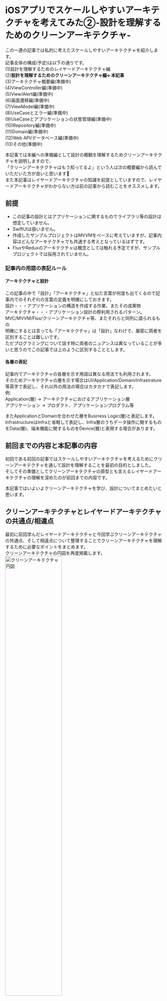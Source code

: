 
# iOSアプリでスケールしやすいアーキテクチャを考えてみた②-設計を理解するためのクリーンアーキテクチャ-

この一連の記事では私的に考えたスケールしやすいアーキテクチャを紹介します。  
記事全体の構成(予定)は以下の通りです。  
(1)設計を理解するためのレイヤードアーキテクチャ編  
(2)**設計を理解するためのクリーンアーキテクチャ編←本記事**  
(3)アーキテクチャ概要編(準備中)  
(4)ViewController編(準備中)  
(5)View/Alert編(準備中)  
(6)画面遷移編(準備中)  
(7)ViewModel編(準備中)  
(8)UseCaseとエラー編(準備中)  
(9)UseCaseとアプリケーションの状態管理編(準備中)  
(10)Repository編(準備中)  
(11)Domain編(準備中)  
(12)Web API/データベース編(準備中)  
(13)その他(準備中)  

本記事では本編への準備編として設計の概観を理解するためクリーンアーキテクチャを説明しますので、  
「クリーンアーキテクチャはもう知ってるよ」という人は次の概要編から読んでいただいた方が良いと思います🚅  
また本記事はレイヤードアーキテクチャの知識を前提としていますので、レイヤードアーキテクチャがわからない方は前の記事から読むことをオススメします。  

## 前提
- この記事の設計とはアプリケーションに関するものでライブラリ等の設計は想定していません。  
- SwiftUIは扱いません。  
- 作成したサンプルプロジェクトはMVVMをベースに考えていますが、記事内容はどんなアーキテクチャでも共通する考えとなっているはずです。  
- FluxやReduxのアーキテクチャは概念としては触れる予定ですが、サンプルプロジェクトでは採用されていません。  

### 記事内の用語の表記ルール 
#### アーキテクチャと設計
この記事の中で「設計」「アーキテクチャ」と似た言葉が何度も出てくるので記事内でのそれぞれの言葉の定義を明確にしておきます。  
設計・・・アプリケーションの構造を作成する作業、またその成果物  
アーキテクチャ・・・アプリケーション設計の際利用されるパターン。MVC/MVVM/Flux/クリーンアーキテクチャ等、またそれらと同列に語られるもの  
明確にするとは言っても「アーキテクチャ」は「設計」なわけで、厳密に両者を区別することは難しいです。  
ただプログラミングについて話す時に両者のニュアンスは異なっていることが多いと思うのでこの記事では上のように区別することとします。  
#### 各層の表記
記事内でアーキテクチャの各層を示す用語は異なる用法でも利用されます。  
そのためアーキテクチャの層を示す場合はUI/Application/Domain/Infrastrature等英字で表記し、それ以外の用法の場合はカタカナで表記します。    
例:  
Application(層) -> アーキテクチャにおけるアプリケーション層  
アプリケーション -> プロダクト、アプリケーションプログラム等  

またApplicationとDomainを合わせた層をBusiness Logic(層)と表記します。  
InfrastructureはInfraと省略して表記し、Infra層のうちデータ操作に関するものをData(層)、端末機能に関するものをDevice(層)と表現する場合があります。  


## 前回までの内容と本記事の内容
初回である前回の記事ではスケールしやすいアーキテクチャを考えるためにクリーンアーキテクチャを通して設計を理解することを最初の目的としました。  
そしてその準備としてクリーンアーキテクチャの原型とも言えるレイヤードアーキテクチャの理解を深めたのが前回までの内容です。

本記事ではいよいよクリーンアーキテクチャを学び、設計についてまとめたいと思います。

## クリーンアーキテクチャとレイヤードアーキテクチャの共通点/相違点
最初に前回学んだレイヤードアーキテクチャと今回学ぶクリーンアーキテクチャの共通点、そして相違点について整理することでクリーンアーキテクチャを理解するために必要なポイントをまとめます。   
クリーンアーキテクチャの円図を再度掲載します。  
<img src="https://blog.cleancoder.com/uncle-bob/images/2012-08-13-the-clean-architecture/CleanArchitecture.jpg" alt="クリーンアーキテクチャ円図" width=60%>


前回の記事でレイヤードアーキテクチャの特徴が**責務による層の分割と単一方向の依存関係による関心の分離**であることを述べました。  
クリーンアーキテクチャでもそれは変わりません。    
円の中の一つ一つの色が層を示していて、また円内側の左から中心に向かって連続している矢印が依存関係を示しています。  
レイヤードアーキテクチャと同様クリーンアーキテクチャもこの2つの特徴が中心にあり、これらを理解しているだけでその理論の骨格はつかめているといえます。  
ただクリーンアーキテクチャではその詳細が異なります。  
なのでクリーンアーキテクチャを理解するためにその層の分割と依存関係の詳細を見ていきたいと思うのですが、これらを理解することはクリーンアーキテクチャが円である理由を理解することと同じです。  
そのため最初にクリーンアーキテクチャが円である理由を踏まえながら円の各層・依存関係について説明していきたいと思います。  

## Entities == Domain層 && Use Cases == Application層
最初にクリーンアーキテクチャが円である理由を見ていきますが、その前に前提としてクリーンアーキテクチャとレイヤードアーキテクチャの層で変わらない箇所があるので説明します。    
結論からいうと、クリーンアーキテクチャの円の中心にあるEntitiesはレイヤードアーキテクチャのDomain層であり、その一つ外にあるUseCasesはレイヤードアーキテクチャのApplication層と同じです。     
円のEntitiesから線が右側に伸びてEnterprise Business Rulesと書かれていますが、これを直訳すると「事業のビジネスルール」です。  
前回の記事でDomainとは「事業の知識・ルール」を意味していることを書きましたが、ここからEntitiesがDomainと同じであることがわかると思います。    
そしてEnterprise Business RulesがDomain層であることがわかったならば、Use Casesに書いてあるApplication Business RulesがApplication層を意味していることはもはや説明不要でしょう。

以後EntitiesではDomain、UseCasesはApplicationとして説明します。  

## 円である理由はアプリケーション設計の中心にビジネスロジックを据えるため

クリーンアーキテクチャはこれらDomainとApplicationを中心に置いて円を構成しているのですが、その理由はなんでしょうか？  
実はその答えはレイヤードアーキテクチャの記事ですでに書いています。  
レイヤードアーキテクチャの記事のPresentation Domain Separation(以下PDSと表記)の説明でビジネスロジックを「アプリケーションプログラムの機能的中心」と表現しましたが、まさにこれがBusiness LogicであるDomainとApplicationが円の中心にある理由です。  

### Business Logicを円の中心に置く3つの理由
その理由をもう少し具体的に示すと以下のようになります。  

1. サービスのアイディアを具体化したものがBusiness Logicのデータ・ロジックであり、Business Logicなしではアプリケーションは成立しない   
2. Business LogicはUIやInfraといったアプリケーションの他の層よりも変更されづらい  
3. Business Logicは純粋なプログラミング言語による定義によって成り立ち、外部技術に依存しない  

以下ではそれぞれの詳細について説明します。  
#### 1.ビジネスはアイディアから
Business Logicを円の中心に置く理由として3つ挙げましたが他の2つは副次的なものであり、これこそがクリーンアーキテクチャの中心にBusiness Logicを置く理由です。  
「ビジネスはアイディアから」的な話はよく聞くと思いますが、アプリケーションも同じです。  
そのアイディアをビジネスとして具体化、プログラム化したものがDomain層であり、さらにそれをアプリケーションとして提供するために書かれたプログラムがApplication層です。  
UI層はそのサービスをユーザーへ提供する窓口として存在しInfra層はそのサービスの実現のための手段として必要であって、アプリケーションは必ずBusiness Logicから生まれます。      

#### 2.Business Logicは相対的に変更されづらい層
またそれはBusiness Logicがアプリケーションの中で相対的に変わりづらい箇所であることも意味しています。(ここでいう「変更」はアプリケーションの仕様変更や機能的に要求によるプログラムの変更であり、リファクタリングによるプログラムの変更は含んでいません。)  
UIやInfraはBusiness Logicが変わることがなくてもUXや技術的なパフォーマンスの観点から変更することがあります。  
それに対してサービスの仕様が変更された場合はBusiness Logicは変更されますが、それに応じて必ずUIやInfraも変更を迫られることになります。  
このようにBusiness Logicはアプリケーションの機能的中心でサービスそのものであるため、Business Logicの定義が変わる場合はそれに応じて他の層も変更する必要があります。  

#### 3.外部技術に依存していない
これはどちらかというと「Business Logicが円の中心である理由」というよりも「Business Logicが他の層から切り離される理由」といった方が良いかもしれません。   
ただBusiness Logicが純粋なプログラミング言語の定義によってのみ構成されて外部技術に依存しないのは、結局そのサービスの核心であるため外部技術に依存していないという話につながりますし、この「外部技術に依存していない」という側面は円図を説明する上で重要な要素であるため理由の一つに加えました。       


### クリーンアーキテクチャは現実の開発状況をより反映させている
そしてこうしたDomainとApplicationを中心に据えたクリーンアーキテクチャはレイヤードアーキテクチャと比べてより現実を反映させた設計であると言えます。  

レイヤードアーキテクチャでは技術的な側面から依存関係を決定したため、技術的な基盤となるInfraをアプリケーションの支えとして捉え「UI->Application->Domain->Infra」という関係でした。  
それに対してクリーンアーキテクチャはアプリケーションの機能的中心であるBusiness Logicがアプリケーションを支えていると捉え、他の層がBusiness Logicに依存しています。  
クリーンアーキテクチャのこの構造は現実のアプリケーション開発の実態をより正確に捉えています。  
アプリケーションは技術的にはインフラに依存していますが、サービス的に依存しているのはビジネスロジックであり開発はビジネスロジックを起点に動きます。  
そのためビジネスロジックを中心として他の層と切り離すことで、実務で発生する要件に柔軟かつ迅速に対応することが可能になるのです。  
私たちの日々の業務でも技術的にはインフラであるインターネットに依存しつつもその活動はビジネス的な事柄に依存していますが、それと同じです。  

図  
このようにクリーンアーキテクチャは技術的には(レイヤードアーキテクチャでは)4層の中間に位置するBusiness Logicをアプリケーションの基盤と捉えたアプリケーション設計であり、それを
視覚的に示すため円の形となっています。  

## Framework & Drivers層とInterface Adapter層
クリーンアーキテクチャがなぜ円なのかについて理解できたところで、まだ説明されていないFrame & Drivers層とInterface Adapter層について説明していきます。  
### Framework & Drivers層
まずFrame & Drivers層から説明します。  

Framework&Driversの意味はFrameworksはフレームワーク、つまりiOSのUIKit等パッケージ化された外部技術、DriversはIT用語でシステムに装着する外部装置を意味しておりこの層はビジネスロジックをアプリケーションプロダクトとして完成させるために必要な外部技術群と指していると言えます。  
円を見てみるとこの層にはUI/Web/DataBase/Devices/External Interfacesとさまざまなものが表記されており、レイヤードアーキテクチャのUI、Infraそしてフレームワーク等がここに含まれています。  
ここではレイヤードアーキテクチャで異なる層であったUIとInfraが一つの層とされているわけですが、私たちは既に同様のケースを前回の記事でも見ています。  
PDS(以下)のPresentationです。  
PDSのPresentationにはUIのみならずInfraも含まれることを前回の記事で説明しましたが、クリーンアーキテクチャでも同様に同じ層として扱っているのはこの2つが以下の共通点を持っているためです。  
- 仕様の変更によってプログラムが変化しやすい
- 外部技術に依存している<sup>[*1](#footnote1)</sup>

こうした特徴を持った層に他の層が依存していると、変更による影響が依存している他の層にも広がってしまい柔軟な開発を行うことが難しくなります。  
そのためクリーンアーキテクチャではこれらの特徴を持ったUI/Infra層が他の層から依存されないように同じ最外層に置いているのです。

### クリーンアーキテクチャの層とアプリケーションのディレクトリ構造は同じではない
これはこのあとのInterface Adapters層にも言えることですが、クリーンアーキテクチャの層がアプリケーションのディレクトリ構造になることは滅多にありません。    
Framework&Drivers層のUIとInfraは実際のアプリケーション開発では区別されることが多いですし、またInterface Adapters層でもPresenter等UI側のコンポーネントとRepository等Infra側のコンポーネントは区別されます。  
その理由はクリーンアーキテクチャの層の構成がディレクトリ構造の目的と合致していないからです。  
ディレクトリ構造ではそのディレクトリにどのような責務のプログラムが置かれているかを具体的に示す必要がありますが、クリーンアーキテクチャではよりメタ視点から層を捉えています。  
例えばFramework&Drivers層はBusinessLogicに対する外部プログラムであることを意味しているだけであり、UIやInfra等のように具体的にどのような責務を担っているのか示しているわけではありません。     
そのためアプリケーションのディレクトリ構造はレイヤードアーキテクチャの責務分割に沿って成り立っていることが多いです。    
このようなところからクリーンアーキテクチャとレイヤードアーキテクチャでは層を捉える視点の次元が異なることがわかります。  

図

### Interface Adapters層

さて、残る一つはInterface Adaptersです。  
Interface Adapterという言葉だけ聞くとなにやら難しく感じてしまうのですが、簡単にいえばこの層は内側のBusiness Logicと外側のFramework&Drivers層を繋ぐための仲介役を担う層です。  

円図ではこの層に該当するコンポーネントとしてController/Presenter/Gateway等が書かれていますが、基本的にこれらのうちControllerとPresenterがUIとビジネスロジックの、GatewayがBusiness LogicとInfraの仲介役を担っています。  
iOSMVCのControllerに当たるViewControllerもここに属し、円図でいうController/Presenterを担っています。  
図

#### MVCのControllerと円図にあるControllerは異なる
ややこしいのですが、MVCアーキテクチャの文脈でいうControllerと円図に書いてあるControllerは意味が異なります。  
私たちにとってはControllerというと画面の入出力処理を担うMVCアーキテクチャのControllerが馴染み深いと思いますが、ITにおける一般的なControllerは入力のみに関する処理装置を意味していて出力に関する意味は含まれていません。  
これはMVPのPresenterにも同じことが言えて、Presenterは一般的には出力のみに関する処理装置を指しておりMVPのPresenterは円図でいうControllerとPresenterの両方の責務を担っていることになります。  

#### Interface&nbsp;Adapters層は各層の責務の純度を高くしてくれる
このInterface Adapters層が担う層の仲介という責務はレイヤードアーキテクチャでは存在していませんでしたが、実際に開発で実践してみるとこの層の重要性に気づきます。  
層同士が連携して責務が混ざり合った箇所を一つの独立した層として捉えることで各層責務の純度が格段に上がるのです。  
  
レイヤードアーキテクチャの層はアプリケーションを機能によってわかりやすく分割していますが、それはあくまで理論上の話であって実際のアプリケーションでは各層が連携して一つのアプリケーションとして動作するため複数の層の責務が交わり境界が曖昧な処理が発生します。  
例えばDomain層ではビジネス的な事柄が関心の対象なので、永続化機構でデータを更新するためのURLやそのためのデータ形式の変換に関心を向けるべきではありません。  
ただ一方でInfra層ではデータを永続化するという汎用的な責務を担ってはいるものの、特定のURLやそれに関する処理はそのアプリケーション(ドメイン)固有なものなのでInfra層がその責務を負うのはおかしなことです。  
このようにレイヤードアーキテクチャによる層の分割を実践しようとするとその層の境界でどっちつかずな責務が発生してしまい、このような責務は妥協の末に基本的に利用する側(上の例ではDomainがInfraを利用するのでDomain層)に実装されるようになります。  

この問題を解決するためにクリーンアーキテクチャではレイヤードアーキテクチャの層が連携する責務も一つの独立した層として捉えました。  
こうすることで円の内側のビジネスロジックと外側のFramework & Drivers層に不純な責務を含める必要がなくなり、各層の責務の純度を高く保つことができます。   

図

#### RepositoryもInterface Adapters層
ちなみに円図では表記されていませんが、開発でよく耳にするRepositoryもこのInterface Adapters層に入ります。  
Marin Flower氏の定義を引用するとRepositoryはDomain層とData層の仲介役です。(引用文のdata mapping layersはData層を指しています。)  
>A Repository mediates between the domain and data mapping layers, acting like an in-memory domain object collection  
>
>意訳
>RepositoryはDomainとData層の中立ちをし、インメモリなドメインオブジェクトコレクションのように振る舞います
円図でいうとGatewaysの中に含まれていると考えればよいと思います。   

#### Gatewayとは異なる層の中継役という意味
Gatewayという名前はクラス名としてはあまり聞き慣れないと思いますが、ネットワークの文脈では異なる層の中継役を担う装置を指しており、クリーンアーキテクチャでも同様の意味を持っています。    
私はInterfaceAdapter層のコンポーネント名を命名するとき、できる限り~Repository等より具体的な名前を使うようにしていますが適切な名前が見つからない時はGatewayの名前を使っています。    
Gatewayは広範囲を示す名前ではありますが、プロジェクト内で乱用されるような名前ではなくそれだけでInterface Adapter層のコンポーネントだと伝わると思うので「~Managerクラス」や「~Serviceクラス」等より責務が明確で便利な単語だと思います。  

## クリーンアーキテクチャの依存ルール
クリーンアーキテクチャでの依存は外側の層から内側の層へという方向であること、また外側の層の仕様は変わりやすく内側の層の仕様は変わりづらいことを説明しました。  
つまりクリーンアーキテクチャの依存は変更されやすい外側の層から変更されにくい内側の層へ向いており、こうすることで外側の層の変更のされやすさがアプリケーションへ影響することを最小限に抑えています。  
ただ技術的に依存しているのはInfra層のはずなのに、Infra層がビジネスロジックに依存するということはどういうことなのでしょうか？  
これについてはこの後クリーンアーキテクチャのルールを守るためのテクニックという節で説明します。  

## クリーンアーキテクチャの概要を一度整理する 
ここまででクリーンアーキテクチャの特徴に一通り触れました。  
しかしレイヤードアーキテクチャの理解を前提として話を進めたため、クリーンアーキテクチャの基本的な説明をあまりしていません。        
そのためこれまでの内容と重複する部分もありますが、ここで一度クリーンアーキテクチャの原文に沿った形でその概要を整理したいと思います。  

## クリーンアーキテクチャの特徴   
クリーンアーキテクチャの記事の冒頭では、ヘキサゴナルアーキテクチャ・オニオンアーキテクチャなどのシステムアーキテクチャを紹介しています。  
システムアーキテクチャの意味は私も正確に理解しているわけではないのですが、恐らくアプリケーションの特定の領域にこだわらずシステム全体を関心の対象としているアーキテクチャという理解で大丈夫だと思います。     
クリーンアーキテクチャ原文ではそれらシステムアーキテクチャの特徴として以下の共通点があると述べています。    

1. 関心の分離  
どのシステムアーキテクチャも関心の分離を基本として、少なくともBusiness Logicとその他の2層に分けようしている  
2. UI/WebAPI/データベース/フレームワークといった外部技術が独立している  
アプリケーションのうち変更されやすいUI/Web API/データベース/フレームワーク等のコードにどこからも依存しない  
このような外部技術は便利なものの、同時に開発時の制約も発生するためこれらに依存しないようにすることで柔軟な開発が可能になる  
3. テストしやすい  
Business Logicも特定の外部技術に依存していないためテストが容易になる  
またのちに見るように層の依存関係をclassなどの実体型で実現するのではなく、プロトコルを利用した抽象型によって実現することでビジネスロジック以外の層でもテストがやりやすい  

そしてクリーンアーキテクチャの円図はこうした特徴を視覚的にまとめたものです。  

### クリーンアーキテクチャの層は4つである必要はない
クリーンアーキテクチャはDomain/Applicatoin/Interface Adapters/Framework&Driversという4つの層からなっていると説明しましたが、原文には必要であればもっと層を増やしても構わないと書かれています。  
ただ該当箇所の小見出しには「Only Four Circles?(4つの層だけ?)」と書かれており、基本的に4つの層より多くなることはあっても4つの層より少なくなるようなことはないという考えのようです。   
私も責務の分離を目的とするなら少なくともBusiness Logic/Interface Adapters/Framework&Driversの3層は必要だと考えていますし、Business Logicも設計者が層の分割を意識してるかどうかは別としてその中で責務をしっかり分けていくと実質的にはDomain/Applicationの分離が生まれてくると思うのでこの4層を基本として、必要であればそれ以上に層を分けるというスタンスで良いと思っています。    

## クリーンアーキテクチャで守るべきルール  
クリーンアーキテクチャの特徴を保つためには開発者が守らなければいけないルールがあります。  
それは大きく言って以下3点です。  

### ルール1:円の内側の層は外側の層については知らない何も知らないし、影響も受けない
Business Logicは外側の層について何も知らなくても独立して動作できるようになっている必要があります。  
それはBusiness Logic内のDomain層とApplication層に関しても同様で、内側の層であるDomainは外側のApplicationについて知っているべきではありません。  
クリーンアーキテクチャではアプリケーションとして動作するために各層は連携しつつも可能な限り関心を分離することを目的としているため、依存して良いのは外側の層から内側の層へのみとなっています。  

#### しかしInterface&nbsp;Adapters層は例外
ただこのうちInterface Adaptersは少し例外といえます。   
既に説明した通りInterface Adaptersは内側と外側の層の中継役となる層なので直接的ではなくても外側の層の事情を知ることになるからです。  
具体的に説明すると、UI側のInterface Adapters層はUIの仕様変更によって自身の入力・出力の処理も変更することになるので直接UIを知らなくても間接的にその仕様について知っていることになりますし、Infra側のInterface Adapters層も実体型としてデータベースやWebAPIを参照していなくともメソッド名やその引数から参照先がデータベースかWebAPIか等外側の層の事情はある程度把握できます。
またデータベースからWebAPIへの移行等Infra側の機構を変更した場合には、基本的にそれに関連するInterfaceAdapters層も変更が必要になります。  
  
原文の記事でも冒頭で  
>Nothing in an inner circle can know anything at all about something in an outer circle.  
>
>意訳  
>内側の層は外側の層について全く知らないこと。  

と強調しながらも、Interface Adapter層の説明でSQLデータベースを例に出しながらInterface Adapter層で外側の層を知っていることは致し方ないことだと書いています。(ただ同時に外側の層がInterface Adapter層に与える影響は必要最低限に留めることも強調しています。)
>If the database is a SQL database, then all the SQL should be restricted to this layer, and in particular to the parts of this layer that have to do with the database.
>
>意訳  
>もしデータベースがSQLならば、SQLに関するコードはInterface Adapter層の内データベースと関与する箇所のみにとどめるべきである。  

### ルール2:層をまたぐオブジェクトはシンプルなデータ構造であること
層同士で連携してオブジェクトの受け渡しを行う際には層の責務が漏出してしまう危険性があります。  
アプリケーションとして動くためには層間の連携は避けられませんが、ある層のオブジェクトが他の層に渡されることでそのオブジェクトが属する層以外で利用されることになるからです。  
クリーンアーキテクチャではこうした状況でも関心の分離を保つために、層をまたぐオブジェクトはシンプルなデータ構造であるであるべきだとしています。    

もし層をまたぐオブジェクトが複雑な処理のメソッドを持っていた場合、またいだ先の層でもそのメソッドの呼び出しが可能であるためそのメソッドを通して複雑な処理が行われて責務が他の層へ漏出していってしまう恐れがあります。  
こうした場合受け渡し元の層からメソッドを持ったオブジェクトが受け渡し先でどのように利用されるのか想定しきれないため、開発における不確実性が高まりバグの温床となります。

図
　　
それに対してこの層をまたぐオブジェクトがメソッドを持たないデータ構造である場合は、他の層ではそのデータ操作のみ可能となるため渡す側の層はそのオブジェクトが他の層へ与える影響を制御可能です。  

このように層をまたぐオブジェクトをシンプルなデータ構造にすることによって、層の責務の漏出は必要最低限かつ予測可能なものとなり関心の分離は高い水準に保たれます。 

図

ちなみにここでいうメソッドを持ったオブジェクトとは層の責務の漏出につながるようなメソッドを持っているものを指しています。  
例えばSwiftのArrayはメソッドを持っていますが、それらのメソッドは自身の操作に関するものが中心でそこから層の責務が漏出してしまう恐れはないので層の受け渡しで利用しても問題ありません。  

他にも層を跨ぐデータについてはもう少し掘り下げたい点があるため、記事の最後に[補論](#クリーンアーキテクチャにおける層を跨ぐデータ構造がシンプルであるとは)として取り上げました。  

### ルール3:データフローは一方向
これはクリーンアーキテクチャの原文に明言されているわけではないのですが、開発時には自然と守るようにしますし、またクリーンアーキテクチャに限らず設計において重要であるためルールとして加えました。  

アプリケーションのデータフローを円図に沿ってたどっていくと、入力は円の外側のUIから起こり、その処理のため内側のBusiness Logicに入りそして再びその結果は出力先であるUIに向かうため円の外->内->外と流れていて一見すると一方向になっていないように思えます。  
しかしそれはあの円がデータフローではなく依存関係に着目して作られているからであって実際のところデータフローも一方向となっています。
それを示すのがクリーンアーキテクチャの右下の図です。(実際には依存関係も示した図なのですがここではデータフローについてのみ触れます)    

図が表しているようにデータフローはContrller->UseCase(Applciation)->Presenterとなっており、これらは円図で見ると外->内->外ではありますが実際には最初に外から内へ入る時と、そのあと内から外へ出ていく時の経路が異なるため実質的にデータのフローは一方向となっているのです。  

これはMVCのControllerやMVPのPresenter等、一つのコンポーネントが画面の入出力を担当している場合も同じです。  
これらのコンポーネントでは一つの中に入出力の責務がありながらも、実際のコード上では入力と出力の責務が交わらないように設計されていることが前提となっています。 

以下イメージ図


## ルールを守るためのテクニック
クリーンアーキテクチャについていろいろと見てきましたが、最重要ルールと言える「円の内側が外側についてなにも知らない」を守りながらアプリケーションをどう実現するのかについてまだ触れていません。    
アプリケーションは技術的にInfraに依存しているはずなので円の内から外への依存がないのは不可解なことのように思えます。  
ここではこの問題をどう解決すればよいか説明していきます。  

### 依存関係逆転の原則(Dependency&nbsp;Inversion&nbsp;Principle)
これには依存関係逆転の原則(Dependency Inversion Principle)というテクニックを利用します。    
「依存関係逆転」と聞くと難しそうに聞こえるのですが、要はあるコンポーネントに依存するとき実体型ではなく抽象型(Swiftでいうプロトコル)に依存するというだけのことです。  
なぜプロトコルに依存することで層の外側から内側の依存のみになるのかというと、実体型による依存関係では利用する側(上位)の層から利用される側(下位)の層への依存となりますが<sup>[*2](#footnote2)</sup>、プロトコルを利用した依存関係の場合はそのプロトコルは利用される側の層ではなく利用する側の層に属していると考えられるからです。  
そうすると利用するコンポーネントも利用されるコンポーネントも利用する側の層にあるプロトコル依存しているため依存方向が逆転しています。  

もう少しわかりやすく説明するために以下で簡単な例を示します。  
### 依存関係逆転の例
クラスAがクラスBを利用しているとします。  
その場合それらの依存関係はA->Bとなり利用する側のAが利用される側のBに依存しています。  
図
ここでこれらに依存関係逆転の原則を適用するためクラスBの要件を満たした「BType」というプロトコルを定義し、クラスAはBクラスを直接利用するのではなくBTypeプロトコルを利用するようにします。  
この時BTypeプロトコルはBクラスの要件を全て満たしているのでAクラスはBクラスを利用していた時と同じようにBTypeプロトコルを利用できます。  
またクラスBはBTypeプロトコルに準拠するようにします。(堅苦しいですが、Swiftではある実体型にプロトコルを適用する場合「プロトコルに準拠する」とよく表現します。)  
そうなるとクラスAはBTypeプロトコルを利用しBクラスもBTypeプロトコルに準拠するため、先程のA->Bで表していた依存関係はA->BType<-Bに変化していることがわかります。(ここではプロトコルに準拠することも一種の依存であるとします)  
そしてBTypeプロトコルは利用する側であるクラスAの層に属していると捉えられているため、先ほどは利用する側から利用される側へ(A->B)の依存であった関係がプログラミング的には利用される側から利用する側への依存に逆転したことになります。  
図
これがプロトコルを利用した依存関係の構築が「依存関係逆転」と言われている理由であり、クリーンアーキテクチャではこの原則を用いて層の内から外への依存を行わないようにします。  

### プロトコルを利用することでプログラムの変更を行いやすくなる
プロトコルを利用した依存が「依存関係の逆転」と言われているから内から外の依存はないというのはただの概念的な操作であって、レトリックにしかすぎないと思う人もいるかもしれません。  
ただここでもう一度思い返して欲しいのですが、クリーンアーキテクチャで外から内への依存のみ許している理由は以下の二つです。  
- Business Logicを外側の層から切り離す
- テストを容易にする

実体型を利用した依存関係では満たすことはできない上記の要件をプロトコルを利用することによってしっかり満たすことができるようになっています。  
Infra側ではInterface Adapters層のコンポーネントが利用するのは実体型としてのInfraクラスではなくInfraの要件を満たしたプロトコルであるため、Infraそのものに依存することはなくなり実際のInfraクラスが完成していなくともプロトコルに準拠した仮コンポーネントを使ってテスト可能になります。  
UIでも同様にデザインやUIプログラムが完成していなくともコンソールなどに出力して値が正しいか確認できます。  

### 依存の方向関係なくプロトコルは積極的に利用する
内から外への依存を行いたいときのテクニックとして依存関係逆転の原則を紹介しましたが、実際には外から内への依存でも積極的にプロトコルを利用することをオススメします。  
例えばUIのテストを行いたいときなど、出力値が正しいかどうかではなく出力値を表示するレイアウトが正しいか確認したいといった場合があります。    
こうした場合にはUIからViewModelやPreseterなどの実体型に依存することなくプロトコルに依存することで仮コンポーネントを利用してテストが可能になります。  
  
このように依存の方向関係なくプロトコルを利用した依存関係を構築するとテストが行いやすくなるため積極的に使っていくことをオススメします。  
  
他にも依存とプロトコルについてはいくつか書きたいことがあったので記事最後にSwiftのプロトコルという補論を書いています。  

### 内から外へのデータフローを実現する他の方法
円の内側が外側の仕様を知らずに処理する他の方法としてクロージャを完了時の処理(completion handler)として利用する方法等があります。
しかしcompletion handlerで内から外の依存を解決可能なのはUI等外側の層から処理の呼び出しを行う場合のみであって、Application/Domain層からInfra側への呼び出し等内から外へ処理を呼び出す場合はcompletion handlerを利用したとしてもどちらにせよプロトコルを利用する必要があります。  

コード例

## クリーンアーキテクチャにある誤解
ネット上でiOSにおけるクリーンアーキテクチャを調べると大きく2点ほど誤解されている箇所があるように思います。  
クリーンアーキテクチャの説明の最後にそれらについて説明します。    

### 1. Entityに関する誤解
  
### EntityはDomain層
ネットで調べているとEntityがData層であるというような内容の記事がありますが、クリーンアーキテクチャにおけるEntityはData層ではなくDomain層です。  
EntityをData層としてしまうとあの円図の中心はData層ということになり、ビジネスロジックを他から切り離すという目的とは異なってしまいます。        
そうなると各層の質的な連続性、クリーンアーキテクチャの主張の論理的な一貫性が失われてしまいクリーンアーキテクチャが何を意味しているのかわからなくなってしまうでしょう。      
図

恐らくEntityをData層とする主張はデータベースの文脈におけるエンティティと混同しているのだと思います。  
データベースの文脈ではエンティティはデータベース上で操作するデータのまとまりを指し、恐らくこの用法がプログラミングの世界で一番広く浸透しています。    
ただ先ほどもいった通りEntityをData層と解釈してしまうと、クリーンアーキテクチャの主張と根本的に矛盾してしまうため注意が必要です。  

### Entityはビジネスルール
Entityに関してもう一つ誤解があります。  
Entityは単純なデータ型として紹介されていることがありますが、そうではなくビジネスルールを指しておりロジックを含んでいます。  
これはクリーンアーキテクチャのEntityの定義を見ればわかります。  
>Entities encapsulate Enterprise wide business rules.   
>An entity can be an object with methods, or it can be a set of data structures and functions.  
>  
>意訳  
>エンティティは事業のビジネスルールである。  
>エンティティはメソッドをもったオブジェクト、もしくはデータ構造と関数の集まりである。  

このようにクリーンアーキテクチャにおけるEntityはロジックを含んだビジネスルールをカプセル化したものです。  

この誤解を生んでしまう原因は先ほどよりも少し複雑です。         
既にクリーンアーキテクチャのEntityがなんであるかは説明できたので詳細は省きますが、クリーンアーキテクチャにおけるEntityは先程のデータベースの文脈におけるEntityに加え、ドメイン駆動開発におけるEntityともVIPERアーキテクチャのEntityとも異なるからです。  
特にクリーンアーキテクチャをiOSの開発環境で実践しやすいように最適化したVIPERアーキテクチャのEntityとクリーンアーキテクチャのEntityで意味が異なるのは誤解しやすいなと感じます。(ちなみにVIPERの
エンティティもData層ではないことは強調されており、それはクリーンアーキテクチャのEntityと同じです。)  


### 2. Interface Adapter層の誤解
次にInterface Adapter層関しての誤解を説明します。  
### Business Logic層のデータをUI層のデータ形式へ変換するのはUI側のInterface Adapters層の責務
最初にクリーンアーキテクチャにおいてApplication層であるUseCase内でTranslatorというデータ変換用のコンポーネントを利用してUI用のデータ形式に変換するという内容の記事がいくつかありますが、これは誤りだと思います。      
既に[記事内](#Interface&nbsp;Adapters層は各層の責務の純度を高くしてくれる)でも説明しましたが、Applicationのデータ形式をUIのデータ形式に変換するのはInterface Adapters層の責務だからです。    

Interface Adapter層の役割を原文に沿いながら再度説明します。  
原文のInterface Adapter層の説明では
>The software in this layer is a set of adapters that convert data from the format most convenient for the use cases and entities, to the format most convenient for some external agency  
>  
>意訳
>この層(Interface Adapter)はApplication層もしくはDomain層のデータを最外層に最適な形式に変換することである。
  
とBusiness Logicのデータ形式を最外層に変換するのが役割だと述べたあとに
>Also in this layer is any other adapter necessary to convert data from some external form to the internal form used by the use cases and entities  
>
>意訳  
>またこの層(Interface Adapter)では最外層のデータを内側のApplication層やDomain層に最適な形式に変換する。　　

と最外層のデータ形式をBusiness Logicに最適な形に変換するとも書かれており、その方向にかかわらず内と外の層の間のデータ形式の変換を役割としているのがわかります。      

そしてクリーンアーキテクチャではこうした異なる層へのデータ変換はInterface Adapter層に閉じ込められているべきです。(見方によればApplication層内でDomain層のデータをApplication層データに変換しているといえますが、Application層でDomainデータを直接扱うことは許容されておりここでいう「データ変換」とは明らかに異質です。)   


もしUI層へのデータ変換の責務をApplication層であるUseCase(ここでいうTranslatoor)に置いた場合、UseCaseはUIの仕様を知らないことには定義・実装できないことになりクリーンアーキテクチャの[円の内側の層は外側の層について何も知らない](#ルール1\:円の内側の層は外側の層については知らない何も知らないし、影響も受けない)というルールを破ってしまいます。  
またその場合はUIの仕様に変更があった際にはUseCase側でも変更が必要であるため**外側の層の変更の影響を内側の層は受ける**ことにもつながります。  


#### Infra層のデータをDomain/Application層のデータ形式に変換するのはInfra側のInterface Adapters層の責務
Interface Adapters層ではInfra側でもよく見かける誤解があります。
#### Infra層でDomainオブジェクト型のデータを返すのは誤り
ここで指摘しているのはInfra層であるWebAPIクライアント等でDomainオブジェクトを扱っているケースです。  
クリーンアーキテクチャの記事でDomainオブジェクトをInfraで操作する際、Infraが直接Domain層の型でオブジェクトを出力するのを時々見かけます。  
クリーンアーキテクチャのルールでは円の外側の層が内側の層を知っていること自体は問題としていませんが、それでも必要がなければ層同士の関心は切り離されていた方が良いですし、先ほども述べた通り異なる層へのデータ変換はInterface Adapter層に閉じ込められているべきです。  
実際今回指摘しているケースではInfra層とBusinness Logic層の関心の分離が守られていないためにコードが冗長化して変更に弱い設計になってしまっています。  

ここではInfra層とBusinness Logic層が分離できていないことでどういう問題が起きてしまうのか具体例を用いて説明していきます。  
#### Infra(Data)層でBusiness Logic層のデータを出力する誤った例 
前置きとして[依存関係逆転](#依存関係逆転の原則(Dependency&nbsp;Inversion&nbsp;Principle))ではプロトコルはそれを利用する側(上位)の層に属すると説明しましたが、論旨とは関係ないためここではプロトコルもそれに準拠する(利用される)側の層に属するものとして話をします。  
またInfra(Data)層でデータ操作を行うコンポーネントをデータクライアントと表現します。

ObjectAというDomain層のオブジェクトをInfraを通して操作するためにObjectARepositoryを定義しているとします。  
今回指摘しているケースはObjectARepository内で利用するデータクライアントがObjectAを返しているような設計です。  
コードでいうと以下のようになります。(ここで同期・非同期は論旨とは関係ないので、Infraが出力するデータはシンプルに返り値で返されるようにしています。)  

Data層側のコード
```
protocol ObjectADataClientType {
   func fetch() -> ObjectA
}

class ObjectADataClient: ObjectADataClientType {

   func fetch() -> ObjectA {
      // Web APIもしくはデータベースからObjectAを取得する処理
      // ...
      return ObjectAのインスタンス
   }
}

```

Repository(Interface Adapters)層側のコード
```
protocol ObjectARepositoryType {
   func fetch() -> ObjectA
}

class ObjectADataRepository: ObjectARepositoryType {

   private let dataClient: ObjectADataClientType
   
   init(dataClient: ObjectADataClientType) {
      self.dataClient = dataClient
   }

   func fetch() -> ObjectA {
      return self.dataClient.fetch()
   }
}

```

上のコード例みてみるとInterface Adapters層のObjectARepositoryだけなく、Data層であるObjectADataClientもDomain層のObjectAを返しています。  
このようにData層がDomain層のオブジェクトを返す設計だとData層はDomain層について知らなければ定義・実装できないため、クリーンアーキテクチャの[Infra層はApplication/Domain層から独立している](#クリーンアーキテクチャの特徴)という特徴を満たせていません。  

またObjectADataClientTypeとObjectARepositoryTypeを比較すると両者ともにObjectAを取得していて機能が重複しており、リポジトリはデータクライアントのメソッドを呼び出しているだけで自身は何の処理もしていないことがわかります。      
コード例


#### Data層にDomain層の事情を持ち込むことでData層が肥大化する
そして上記ような設計がアプリケーション全体に及んだ場合、Data層が肥大化します。(そもそもDomainオブジェクトと切り離されていないデータアクセス処理の集まりをData層と言って良いのかわかりませんが、ここではそういうことで話を進めます。)  
仮にあるアプリケーションでObjectA〜Zまでの26のオブジェクトをリポジトリで操作するとします。  
その場合先ほどの設計に沿った形で開発するとObjectA〜Zの一つ一つのオブジェクトに対して、リポジトリとデータクライアントの両方でプロトコルと実体型を定義・実装しなければなりません。  
またこれらのDomainオブジェクトのどれかに仕様変更が起こった場合にも両方に対して変更を適用する必要があります。  
リポジトリが実質的に何の処理を行なっていないことを考えるとこの設計はあまりにも冗長なように感じます。  
図

もちろん対応するリポジトリとデータクライアントの出力する値は必ずしも同じではないため、実際のアプリケーションが完全に上記のような構成になるとは限りません。  
ただどちらにしてもDomainオブジェクト型毎にデータクライアントクラスを定義しているとData層はBusiness Logic層から独立できておらず、複数のデータクライアントクラス(もしくはメソッド)が必要であるのは同じです。    
この冗長さを回避するためにはInfra(Data)層をBusiness Logic層から切り離す必要があります。  

#### Infra層とBusiness Logic層を切り離した設計
Infra(Data)層をBusiness Logic層から切り離すためにはまず、Data層が出力するデータ形式は基本的にSwiftのData型(そうでなければIntやString等Swiftのプリミティブ型)である必要があります。    
そうするとData-Domain間のデータ変換の役割はリポジトリが担うようになり、冗長で無意味なコンポーネントではなくなります。  

またデータクライアントは可能な限り集約するべきです。  
ここでいう「集約」とは、例えばData層でWebAPIを利用する場合にはコンポーネントを操作対象毎に定義・実装を行うのではなく汎用的なWeb通信のインターフェースに統一することを意味しています。    
データクライアントをまとめることで操作対象毎にリポジトリとデータクライアントを定義・実装する手間がなくなります。  
以下がコード例です。(この例でも論旨とは関係ないため出力するデータは返り値で返されるものとし、またメソッドのパラメーターも正確ではありません。)

Data層側のコード
```
protocol WebAPIClientType {
   func request(url: URL,
                headers: [String: String],
                parameters: [String: String],
                method: HTTPMethod,
                body: Data?) -> Data
}

class WebAPIClient: ObjectADataClientType {

   func request(url: URL,
                headers: [String: String],
                parameters: [String: String],
                method: HTTPMethod,
                body: Data?) -> Data {
         // 引数で指定されたURLと通信を行いデータを取得する処理
         ...
         return 通信で取得したData
    }
}

```
- データクライアントの出力をData型にして、Data層からDomain知識を切り離す
- その上でデータクライアントコンポーネントを集約化する  

以上2点を注意することで複数のリポジトリからデータクライアントを再利用する設計になるためプログラムの冗長さがなくなりました。  
またデータクライアントを利用してどのデータを操作するのかはリポジトリが呼び出し時にパラメーターを通して指定するようになるので、データクライアント自身はDomainやApplicationオブジェクトから分離されています。  

変更後の設計を図で示すとこんな感じです。  

先ほどと比べてData層のコンポーネントの数が大きく減ったのがわかると思います。  
もちろんWebAPIとデータベースなどInfraの機構毎にプロトコルを別に定義する必要がありますが、それは各Infra機構でインターフェースが異なることを考えれば致し方ありません。    

Data層ではそのビジネスロジック固有の事情から独立するように設計しましょう。  
そうすることで関心の分離が保たれて、Data層の肥大化が避けられます。  

補足:
ちなみにデータクライアントでの出力は基本Data型と述べましたが、設計次第ではDomainやApplicationオブジェクトを出力することも可能です。  
例えば以下のようにジェネリクスを利用してリポジトリ側でデータクライアントの出力型を指定できる設計であれば、データクライアントはDomainやApplication層に関知しているわけではないため問題ありません。  

コード例

RepositoryとData層に関してはもう少し取り上げたい内容があったため、記事の最後に補論RepositoryとDAOを書きました。    

## レイヤードアーキテクチャ+クリーンアーキテクチャ+αで設計について考える
前回の記事からレイヤードアーキテクチャとクリーンアーキテクチャを通して設計というものをみてきました。  
ここではそれらと@を踏まえて設計についての考えをまとめたいと思います。  

### 1.設計とは関係性を構築することである
これは前回の記事で説明しました。  
アプリケーション設計とはアプリケーション内の関係を構築することであり、良い設計を考えるとは開発者にとって作業しやすい形でアプリケーション内の関係を構築することになります。  

### 2.責務によって分割し、それらを単純な依存関係により組み合わせる
関係の構築のためレイヤードアーキテクチャではアプリケーションを責務によって層として分割し、それらが単一方向の依存関係になることを定義しました。  
このように責務によって分割しそれらが単純な関係で連携し合うようにすることで、開発者はアプリケーションを特定の目的を持ったプログラムの集合体として捉えることができるため、アプリケーションコードはより具体的になります。    
また責務の分割は関連性の高いコードをまとめて(高凝集)関連性の低い(ない)コードを分離する(疎結合)ので、プログラマは自身が現在担当している責務に関係するコードにだけ集中して開発を行うことができます。(関心の分離)
### 3.データフローは一方向
データフローも開発の重要な要素です。    
データフローが一方向になっていることでプログラムの流れを追いやすくなり、コードの可読性が上がります。  
レイヤードアーキテクチャの記事ではデータフローに関して直接言及しませんでしたが、実際にはレイヤードアーキテクチャも一方向のデータフローを前提としていると思います。  

レイヤードアーキテクチャのデータフローのイメージ
### 4.開発事情を考慮する
この記事ではクリーンアーキテクチャについてみてきましたが、一言でまとめると**クリーンアーキテクチャは実際の開発事情を考慮してレイヤードアーキテクチャを再構築したもの**であると言えると思います。    
レイヤードアーキテクチャでは論理的責務の分割と単一方向依存により「UI->Application->Domain->Infra」(->は依存方向)という関係を構築しましたが、実際の開発はアプリケーション機能、すなわちApplication層とDomain層を起点に動いていくため、それらがInfraに依存しているアプリケーション構造では不都合が生じることがありました。  
クリーンアーキテクチャはこうした開発事情を踏まえアプリケーションコード側でもApplication層とDomain層が中心となるようにレイヤードアーキテクチャの再構築を行なっています。
これによってアプリケーションコードはプロダクトの仕様変更にスピーディーかつ柔軟に対応できるようになりました。  

改めて言葉にすると当たり前ではあるのですが、このように設計を考える際には現実の開発事情を踏まえた上で論理を組み立てることが重要になります。    

### 5.データフローの蓄積による状態変化に考慮する
ここが+@です。  
ここでは+@の内容を明確に言葉にするために経済学のフローとストックという概念を利用します。  
それぞれを簡単に説明すると経済学においてフローは一定期間の経済活動の成果、ストックは過去からのフローの蓄積をある時点で時点で測ったものを示しています。  
どちらも経済事象を示しているのは同じなのですが、フローは特定期間、ストックは過去からの蓄積をある時点で切り取っていてそれぞれの持つ時間次元が異なります。    
具体例を出すと四半期や通年で発表されるGDP等はフロー、国家の借金など過去からの累積額を示しているものはストックです。  

さてこのフローとストックの考え方は設計にも適用できるのですが、そうすると私たちがこれまで話してきた設計の話は全てフローについてであったことに気がつきます。  
これまでの責務の分割や依存関係は全てフロー(一つのインプットからそれに対するアウトプットまでの流れ。データフロー)を前提として話されており、ストック、つまりアプリケーション開始時からのデータフローの蓄積によって生成される状態をどう管理するのかという話が出てきていませんでした。  
その理由は恐らくレイヤードアーキテクチャやクリーンアーキテクチャが提案された当時はまだハードウェアやプロダクトの仕様の関係でアプリケーション状態の管理はアーキテクチャよりもよりミクロな問題だと捉えられていたからだと思います。  

しかし近年ではFluxやReduxなどアプリケーション状態の管理を主題としているアーキテクチャが主流となり、UXや開発効率の観点からも現代的なアプリケーションの設計の際にはデータフローの蓄積(ストック)について考えることは不可欠になりつつあります。  
そのためこの一連の記事ではフローだけでなくストックも踏まえて設計について考えていきます。  

### 設計のまとめ
設計に関する要点を5点述べました。  
アプリケーション設計を簡単に言ってしまうと、それは上記の4と5を考慮しながら1~3の作業をマクロからミクロに至るまで繰り返すことだと言えると思います。  
この作業を繰り返すことで、アプリケーションはレイヤー(層)->モジュール->コンポーネントと粒度が細かく細部にまで配慮が行き届いた開発しやすいプログラムへとなっていきます。
 

## クリーンアーキテクチャにおける層を跨ぐデータ構造がシンプルであるとは
本記事内で[層を跨ぐデータ構造はシンプルである必要がある](#層をまたぐオブジェクトはシンプルなデータ構造であること)と説明しました。  
しかしそもそも何をもってシンプルであると言えるのか曖昧な部分もあるためそれについて簡単に補足します。  
### シンプルなデータ構造とは責務が漏出しないデータ構造
一般的に「シンプル」であるということは余計なものがないという意味で使われますが、この文脈における「シンプル」とは層の責務が漏出してしまうようなメソッドをもっていないデータ構造という意味であってデータとして一切余計なものがないという意味ではありません。    

もう少しわかりやすく説明するため具体例を示します。  
ある写真アプリのプログラムではユーザーを示すUser型と写真を示すPhoto型を定義していて、またアプリ機能の一つとしてユーザーの写真のタイトルをリストで表示があります。    
必要な部分以外省略していますが、User型とPhoto型はそれぞれ以下の通りです。  

そしてこのユーザーの写真のタイトルをリストを表示する機能をクリーンアーキテクチャに沿って開発しようとすれば、Controllerからユーザーの写真を取得するUseCaseを呼び出しその結果をPresenterに渡すという形式になり、言い換えれば層を跨ぐデータは Contrller->UseCaseとUseCase->Presenterの2箇所で発生します。(ここでいうController/Presenterというのは概念上区別しているだけであり、この後のコード見るように実際にはControllerとPresenterは同一のコンポーネントに実装されています。)  
まずContrller->UseCaseですが、これは上の例でいうとどのユーザーの写真を取得するのか指定するためにUseCaseのパラメーターとして渡すデータです。    
一般的にはこのパラメータとなるデータ型はUserのID型となるはずです。  
Userの写真を取得するためにUseCaseはどのUserか識別できるデータあればよく、User型をそのまま受け取る必要ありません。      
それに対してUseCase->Presenterで渡されるデータはPhotoの配列です。  
こちらは先程と異なりUIで必要なのは写真のタイトル(Photo.title)だけなのに関わらず、Photoごと配列で渡されています。  
そのためPresenterではUseCaseから渡されたPhotoの配列の内titleだけを抽出してUIに渡します。  

このようにこの2つの層を跨ぐデータを比較するとUseCase->Presenterのデータだけが余計な情報を持ったまま層を跨いでおり、それはある意味シンプルではないように思います。  
なぜこのようなことが起こるのでしょうか？  

それは単純な話でこれら二つのデータは両方ともApplication層の設計であり、Application層から出力されるデータ構造はUIからどのように利用されるか意識されていないからです。    
先程のユーザーの写真を取得するUseCaseはコードで書いた場合基本的に以下のようになっているはずです。   
コード例
繰り返しになりますが先程の例でいうContrller->UseCaseのデータは上のFetchUserPhotosUseCaseメソッドのパラメーターであるUser.IDであり、UseCase->Presenterはそのメソッドの返り値に当たります。  
そしてコードを見れば明らかなようにどちらのデータもApplication層(UseCase)の設計の一部であり、パラメーターは自身の処理に必要なのがなんなのか把握できるため最小限データ構造になりますが返り値の方はどう利用されるのかわからないためPresenterでデータ操作が必要になるのは普通のことです。  

もしUseCaseからPresenterに渡される全てのデータの無駄をなくそうとするならばUseCaseは外側の層であるUIの仕様に影響を受けていることになりクリーンアーキテクチャのルールを破っていることになります。  
またそのような一つ一つのUIの要求にフィットするUseCaseメソッドを定義・実装しようとするならば、開発しなければいけないUseCaseが膨大になり層を跨ぐデータは無駄なくあらゆる面でシンプルになるかもしれませんがApplication層全体のプログラムが複雑化、肥大化してしまいます。  

このように設計の性質上、層を跨ぐデータに一切無駄がないようにすることは現実的ではなくここで求められるシンプルさとはデータに無駄がないということではなく、責務が他の層に漏れてしまうようなメソッドをもっていないということを意味しています。  
例えば上の例でPhoto型が自身のデータ更新するなど本来Domainの責務であるはずのメソッドをもっている場合、それはシンプルなデータ構造とは言えず他の層に渡すべきではありません。  

層を跨ぐデータはシンプルの「シンプル」にだけ着目すると誤解してしまいそうになりますが、実際の設計では「内側の層は外の層のことを知らない」等他の重要なルールも考慮しながら行う必要があります。  

### 層を跨ぐデータ構造をどう設計するかはケースバイケース
ちなみに他の層へ渡すデータをどのように設計するかは個々のプロダクトや設計者によります。  
例えば先程はPhoto型の配列で渡しましたが、場合によっては以下のようにPhotoは各Userのプロパティとして生やして単体では利用しないということもありえます。  
その場合上の例UseCase->Presenterの出力はPhotoの配列ではなくUser型になります。(その場合User.IDを引数にUserを取得するのはおかしいので全体の設計も変わるでしょう)  
このように出力されるデータ型をどのようにするかはそのアプリケーションがどのような機能を提供しているのかまたそれらを踏まえた設計者の判断によって異なるため、これと言った正解があるわけではありません。  

### 層を跨ぐデータ型は自身の層の仕様を元に設計されるが、Interface Adapters層は例外
[記事内](#しかしInterface&nbsp;Adapters層は例外)でクリーンアーキテクチャは外の層の影響を受けないがInterface Adapters層だけは例外だと書きました。  
層を跨ぐデータ型の設計でもそれは同じです。  
[先程の例のように](#シンプルなデータ構造とは責務が漏出しないデータ構造)、通常自身が他の層へ出力するデータ型は自身の層の仕様に基づいて設計されるべきです。  
しかしInterface Adapters層は受け取ったデータ型を渡す先の層に合わせて変換して出力するため出力するデータ型はもちろん出力先の仕様に基づいて設計されます。  
これはInterface Adaptersが他の層と異なり主体的な目的をもっていないという性質を表しています。  

## Swiftのプロトコル
本文内でテストしやすくなるという理由で[依存方向関係なくプロトコルを使った依存を利用した方が良い]と述べました。   
ここではそれについて補足したいと思います。  
### Protocol Oriented Programming
恐らくこれに関してはプロトコルを使った依存という狭い文脈で語るよりも、より一般的なProtocol Oriented Programming(以下POPと省略)の文脈で説明した方が伝わりやすいと思うので最初にPOPの話をします。  
POPとは所謂プロトコル指向プログラミングを意味しておりよく聞く言葉だと思います。  
しかしこのPOPが何を意味しているのかはよくよく考えるとわかりづらいです。  
POPという言葉だけ見るとプロトコルを積極的に利用することを推奨しているように聞こえますが、そもそもPOPはSwiftで初めて提唱された概念であるのに対してプロトコル(もしくはそれに準ずる言語機能)自体は他のプログラミング言語ももっている機能であるのでわざわざSwiftだけでPOPが提唱されている意味がイマイチよくわかりません。  

しかし[このオンライン書籍](https://heart-of-swift.github.io/protocol-oriented-programming/)が説明している通りPOPは同じくよく聞く言葉であるOOP(Object Oriented Programming)と対置させるとスッキリ理解できると思います。(余談ですが[先程の書籍](https://heart-of-swift.github.io/#table-of-contents)はプロトコルの説明以外にも全編通してSwiftに関して面白い考察がなされているのでオススメです。書籍と表現していますが無料です。)  
簡単に言ってしまうとSwiftの以前の多くのプログラミング言語はOOPでありオブジェクトの継承を利用して型の抽象化、多様性を実現してきましたがSwiftではオブジェクトの継承の代わりにプロトコルを利用して型の抽象化、多様性を実現することを推奨するというのがPOPです。    
Swiftでは値型と言われる構造体を積極的に利用することを推奨していてそれらに継承機能はありません。そこでオブジェクトの継承以外で型の抽象化を実現する方法として推奨されたのがプロトコルだったわけです。  
このようにPOPとはただプロトコルを使えと言ってるわけではなく値型を積極的に利用するSwiftというプログラミング言語においてOOP同様型の抽象化を実現するためにプロトコルを利用するというプログラミングスタイルを指しています。  
参照元にも書かれているとおり公式ドキュメントにもPOPが具体的になんなのかは記されていないそうです。  
しかしわざわざOOP同列に扱われるような名前にしているところからも察する以上の理解で間違っていないと思います。  

### 依存関係でプロトコルを利用する目的
そして依存関係構築の際にプロトコルを利用するのもPOPの型の抽象化が目的です。  

より具体的にいうと以下3点になると思います。  
プロトコルによって型を抽象化する目的
1. 実体型を差し替えて実装を変更したい
2. テストを行いたい
3. 多義的な役割を担わせたい

このうち1と2は技術的には同義です。  
差し替えるコンポーネントが本番用なら1でテスト用なら2になるわけですが、これは技術的には同義でも開発的には全く異なる役割になるので分けました。  
そして本記事で紹介したプロトコルの利用方法も1と2でした。  
プロトコルという抽象型を利用して依存関係を構築するので実体型に依存していないため層の関心は分離され、またテストも容易になります。  
このようにプロトコルを利用する目的のうち1と2は既に本記事内で触れましたが3については登場していません。  
3は「多義的な役割を担わせたい」と少し難しそうに聞こえますがプログラミングでよく聞くポリモーフィズムを指しています。  
つまり3は犬、猫、鳥等の動物を表す複数の異なる実体型を動物(Animal)型と一つの型として利用したい時を意味していて、1と2とは性質が異なります。

### 依存関係でプロトコルを利用しない場合
逆にいうと上記に該当しない依存関係ではプロトコルを利用しない方が良いです。  
一般的に言えばApplication層のデータオブジェクトやDomain層のデータ・ロジックオブジェクトではプロトコルを利用しないケースが多いと思います。  
なぜならこれらApplicaton・Domain層はアプリケーションサービスのコアだからです。  
クリーンアーキテクチャの依存関係におけるプロトコルの目的の一つは状況の変化に柔軟に対応できるよう型を抽象化してコンポーネントの差し替えを可能にすることです。  
そのためアプリケーションのコアであるApplicaton・Domain層のオブジェクトまでプロトコルを使って抽象化する必要は基本的にはありません。(一部UseCaseなど外側の層から利用されるコンポーネントではプロトコルを利用します。)    
またApplicaton・Domain層以外でもその層の中だけで利用されるオブジェクトはプロトコルを利用しない場合が多いです。  

ただ上記のようなケースでも先程の3の性質が必要な場合はプロトコルを利用します。  
例えばアプリで写真を表すPhoto型(値型)があるとすると、特別な仕様がない限りプログラムではこのPhoto型を利用する際は実体型であるPhoto型を直接利用します。  
コード例
しかしもし仮にこのアプリに特定のPhotoをグルーピングしたAlbum型があり、アプリケーションの仕様上Photo型もAlbum型もユーザーに提示する一つのアイテムとして同様に扱いたい場合があるとします。  
その場合はプロトコルを利用してAlbum型とPhoto型を抽象型として扱う必要があります。
以下コード例


本記事内で書いた通り層を跨いだ依存関係では基本的にコンポーネントを差し替え可能にすることで恩恵を得られるので積極的に使って行くべきです。  
しかしそれはここで書いた通り全ての依存関係でプロトコルを使うことを推奨しているわけではありません。 
依存関係


## Repository
ここではRepositoryに関していくつか説明します。  
### Repositoryのプロトコル(インターフェース)はDomain層、実体型はData層
タイトルの通りですが、レイヤードアーキテクチャのようにクリーンアーキテクチャのInterface Adapters層のような層が存在しない場合Repositoryのプロトコル(インターフェース)はDomain層、実体型は基本的にData層です。  
RepositoryはDomainオブジェクトの操作をするコンポーネントですが、実際技術的にどのようにDomainオブジェクトを操作しているかは内部実装としてわからないようにしています。  
そのため定義上RepositoryはただDomainオブジェクトが操作できることだけ宣言してあり、RepositoryのプロトコルはDomainに属することになります。　　
それに対して実体型のRepositoryはWebAPIやデータベース等Data層のコンポーネントを利用しながら実装しているためData層に分類されます。  

### Repositoryとデータクライアントの出力で異なる場合があるのか
記事内の[Repositoryの設計に関する誤解](#Data層にDomain層の事情を持ち込むことでData層が肥大化する)を説明した箇所で、
>対応するリポジトリとデータクライアントの出力する値は必ずしも同じではない
と書きましたが、なぜこのようなことが起こるのでしょうか?
ここではそれについて説明します。  
その理由は詰まるところDomainとデータベースで設計が異なるということだと思います。  
Domain層のオブジェクトの設計の際、私たちが考えるべきことは純粋にそのサービスの視点からデータをどのような単位で扱いまたそれらをどのように繋げるかということです。  
それに対してデータベースではサービス的なことも考えながらパフォーマンス等データベース特有の事情も考えながら設計します。  
このようにDomainとデータベースでは互いに設計の基準が異なるため、結果的にDomainオブジェクトとデータベースのエンティティの単位も異なってしまいます。 
リポジトリとデータクライアントの出力する値が異なる場合があるのも同じ理由です。  
リポジトリとデータクライアントでは設計の視点が異なるため必ずしも出力が一対一で対応していることにはならず、場合によっては一つのDomainオブジェクトを取得するために複数のWebAPIを利用する必要が出てきます。  

### RepositoryとDAO
ここではRepositoryと良く似ているDAOの説明とRepositoryとDAOがどのような関係なのかを説明します。  
DAOとはData Access Object略であり、技術的な詳細は内部実装として隠蔽しながらデータを操作を行うコンポーネントを指します。  
これはData層の実装を隠蔽しながらDomainオブジェクトを操作するRepositoryと同じように見えますし、実際詳細を隠蔽しながらデータを操作するコンポーネントという意味では同じです。  
しかし設計の観点から考えるとこの2つは大きく異なります。  
簡単に言えばRepositoryはData層を意識せずDomainオブジェクトの操作を行うためのコンポーネントであるのに対して、DAOはただその詳細を隠蔽しながらデータ操作を行うコンポーネントでありDomain層やData層などは意識されていません。  
違う言い方をすればRepositoryはアーキテクチャ設計の視点から生まれたコンポーネントであるのに対して、DAOはよりミクロなデザインパターンの視点から生まれたコンポーネントであると言えます。  
このようにDAOが操作するデータはDomainオブジェクト以外にもありえるため設計によってはRepository内でDAOを利用すると言ったケースもあり得ます。  
実際にAndroidの公式ドキュメントではRepository内でDAOを使っています。  
RepositoryとDAOを併用する場合はDomainオブジェクトの操作はRepository、その他雑多なデータの操作はDAOという感じになると思います。  
ちなみにDAOをクリーンアーキテクチャで利用した場合、DAOはData層ではなくInterface Adapters層ということになるでしょう。  
その理由はRepositoryに関する誤解でデータクライアントに独自に定義した型を出力させなかった理由と同じです。  
DAOで操作するのがDomainオブジェクトでないにせよ、それで操作するデータ型が独自で定義したものである以上そのデータ型はそのサービス特有の型であるということです。  
そしてData層はそのサービス特有のデータからは切り離されているべきあるためDAOはあくまでData層ではなくInterface Adapters層一部ということになります。  

<a name="footnote1">*1</a>: この項の始めにあるFramework&Driversが外部技術であるという箇所と外部技術に依存しているという表現は矛盾しているような表現ですが、視点が異なっているだけです。  UIKitを例に出すとUIKitは内部でApple独自のレンダリング技術を使っているため外部技術に依存しているわけですが、他の層から見るとまさにそのUIKit自身が外部技術なわけです。

<a name="footnote2">*2</a>: ここでいう利用するとは実際にインスタンスを参照しているという意味であり、プロトコルに準拠していることは指していません。本来は括弧内で書いているように上位、下位と
表現することで十分だと思いますが、個人的にこれらの表現は淡白な割にどちらを上と見るかは捉え方次第で変わってしまうためあまり好きではなく利用する側、される側という表現しています。(ただ冒頭で説明したとり「利用する」とはなんであるのかも自明ではないため最適な表現ではなさそうですが...)


リポジトリとデータクライアントクラスの関係については補論RepositoryとDAOでもう少し詳しく取り上げました。  

